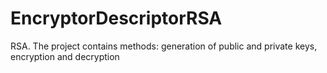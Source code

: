 # EncryptorDescriptorRSA
RSA. The project contains methods: generation of public and private keys, encryption and decryption
